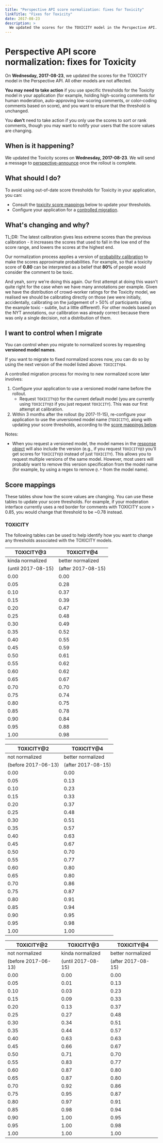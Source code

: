 ```yaml
---
title: "Perspective API score normalization: fixes for Toxicity"
linkTitle: "Fixes for Toxicity"
date: 2017-08-23
description: >
  We updated the scores for the TOXICITY model in the Perspective API. All other models are not affected. You may need to take action.
---
```


# Perspective API score normalization: fixes for Toxicity

On **Wednesday, 2017-08-23**, we updated the scores for the TOXICITY model
in the Perspective API. All other models are not affected.

**You may need to take action** if you use specific thresholds for the Toxicity
model in your application (for example, holding high-scoring comments for human
moderation, auto-approving low-scoring comments, or color-coding comments based
on score), and you want to ensure that the threshold is unchanged.

You **don't** need to take action if you only use the scores to sort or rank
comments, though you may want to notify your users that the score values are
changing.


## When is it happening?

We updated the Toxicity scores on **Wednesday, 2017-08-23**. We will send a message to
[perspective-announce](http://groups.google.com/forum/#!forum/perspective-announce)
once the rollout is complete.


## What should I do?

To avoid using out-of-date score thresholds for Toxicity in your application,
you can:
* Consult the [toxicity score mappings](#score-mappings) below to update your
  thresholds.
* Configure your application for a
  [controlled migration](#i-want-to-control-when-i-migrate).


## What's changing and why?

TL;DR: The latest calibration gives less extreme scores than the previous
calibration - it increases the scores that used to fall in the low end of the
score range, and lowers the scores at the highest end.

Our normalization process applies a version of [probability
calibration](http://scikit-learn.org/stable/modules/calibration.html) to make
the scores approximate probabilities. For example, so that a toxicity score of
**0.80** can be interpreted as a belief that **80%** of people would consider
the comment to be toxic.

And yeah, sorry we're doing this again. Our first attempt at doing this wasn't
quite right for the case when we have many annotations per example. Given we
have the distribution of crowd-worker ratings for the Toxicity model, we
realised we should be calibrating directly on those (we were initially,
accidentally, calibrating on the judgement of > 50% of participants rating the
example toxic - subtle, but a little different!). For other models based on the
NYT annotations, our callibration was already correct because there was only a
single decision, not a distribution of them.


## I want to control when I migrate

You can control when you migrate to normalized scores by requesting **versioned
model names**.

If you want to migrate to fixed normalized scores now, you can do so by using
the next version of the model listed above: `TOXICITY@4`.

A controlled migration process for moving to new normalized score later
involves:
1.  Configure your application to use a versioned model name before the
    rollout.
    * Request `TOXICITY@3` for the current default model (you are currently
    using `TOXICITY@3` if you just request `TOXICITY`). This was our first
    attempt at calibration.
2.  Within 3 months after the rollout (by 2017-11-15), re-configure your
    application to use the unversioned model name (`TOXICITY`), along with
    updating your score thresholds, according to the [score
    mappings below](#score-mappings).

Notes:

* When you request a versioned model, the model names in the [response
  object](https://github.com/conversationai/perspectiveapi/blob/master/api_reference.md#analyzecomment-response)
  will also include the version (e.g., if you request `TOXICITY@3` you'll get
  scores for `TOXICITY@3` instead of just `TOXICITY`). This allows you to
  request multiple versions of the same model. However, most users will probably
  want to remove this version specification from the model name (for
  example, by using a regex to remove `@.*` from the model name).


## Score mappings

These tables show how the score values are changing. You can use these tables to
update your score thresholds. For example, if your moderation interface
currently uses a red border for comments with TOXICITY score > 0.85, you would
change that threshold to be ~0.78 instead.


### TOXICITY

The following tables can be used to help identify how you want to change any
thresholds associated with the TOXICITY models.


| TOXICITY@3         | TOXICITY@4         |
| ------------------ | ------------------ |
| kinda normalized   | better normalized  |
| (until 2017-08-15) | (after 2017-08-15) |
| 0.00 | 0.00 |
| 0.05 | 0.28 |
| 0.10 | 0.37 |
| 0.15 | 0.39 |
| 0.20 | 0.47 |
| 0.25 | 0.48 |
| 0.30 | 0.49 |
| 0.35 | 0.52 |
| 0.40 | 0.55 |
| 0.45 | 0.59 |
| 0.50 | 0.61 |
| 0.55 | 0.62 |
| 0.60 | 0.62 |
| 0.65 | 0.67 |
| 0.70 | 0.70 |
| 0.75 | 0.74 |
| 0.80 | 0.75 |
| 0.85 | 0.78 |
| 0.90 | 0.84 |
| 0.95 | 0.88 |
| 1.00 | 0.98 |


TOXICITY@2 | TOXICITY@4
------------------- | ------------------
not normalized | better normalized
(before 2017-06-13) | (after 2017-08-15)
0.00 | 0.00
0.05 | 0.13
0.10 | 0.23
0.15 | 0.33
0.20 | 0.37
0.25 | 0.48
0.30 | 0.51
0.35 | 0.57
0.40 | 0.63
0.45 | 0.67
0.50 | 0.70
0.55 | 0.77
0.60 | 0.80
0.65 | 0.80
0.70 | 0.86
0.75 | 0.87
0.80 | 0.91
0.85 | 0.94
0.90 | 0.95
0.95 | 0.98
1.00 | 1.00


TOXICITY@2 | TOXICITY@3 | TOXICITY@4
------------------- | ------------------- | ------------------
not normalized | kinda normalized | better normalized
(before 2017-06-13) | (until 2017-08-15) | (after 2017-08-15)
0.00 | 0.00 | 0.00
0.05 | 0.01 | 0.13
0.10 | 0.03 | 0.23
0.15 | 0.09 | 0.33
0.20 | 0.13 | 0.37
0.25 | 0.27 | 0.48
0.30 | 0.34 | 0.51
0.35 | 0.44 | 0.57
0.40 | 0.63 | 0.63
0.45 | 0.66 | 0.67
0.50 | 0.71 | 0.70
0.55 | 0.83 | 0.77
0.60 | 0.87 | 0.80
0.65 | 0.87 | 0.80
0.70 | 0.92 | 0.86
0.75 | 0.95 | 0.87
0.80 | 0.97 | 0.91
0.85 | 0.98 | 0.94
0.90 | 1.00 | 0.95
0.95 | 1.00 | 0.98
1.00 | 1.00 | 1.00

